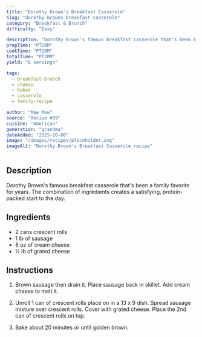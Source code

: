 ```yaml
---
title: "Dorothy Brown's Breakfast Casserole"
slug: "dorothy-browns-breakfast-casserole"
category: "Breakfast & Brunch"
difficulty: "Easy"

description: "Dorothy Brown's famous breakfast casserole that's been a family favorite for years. The combination of ingredients creates a satisfying, protein-packed start to the day."
prepTime: "PT10M"
cookTime: "PT20M"
totalTime: "PT30M"
yield: "8 servings"

tags:
  - breakfast-brunch
  - cheese
  - baked
  - casserole
  - family-recipe

author: "Maw Maw"
source: "Recipe #89"
cuisine: "American"
generation: "grandma"
dateAdded: "2025-10-08"
image: "/images/recipes/placeholder.svg"
imageAlt: "Dorothy Brown's Breakfast Casserole recipe"
---
```


## Description

Dorothy Brown's famous breakfast casserole that's been a family favorite for years. The combination of ingredients creates a satisfying, protein-packed start to the day.

## Ingredients

- 2 cans crescent rolls
- 1 lb of sausage
- 8 oz of cream cheese
- ½ lb of grated cheese

## Instructions

1. Brown sausage then drain it. Place sausage back in skillet. Add cream cheese to melt it.

2. Unroll 1 can of crescent rolls place on in a 13 x 9 dish. Spread sausage mixture over crescent rolls. Cover with grated cheese. Place the 2nd can of crescent rolls on top.

3. Bake about 20 minutes or until golden brown.